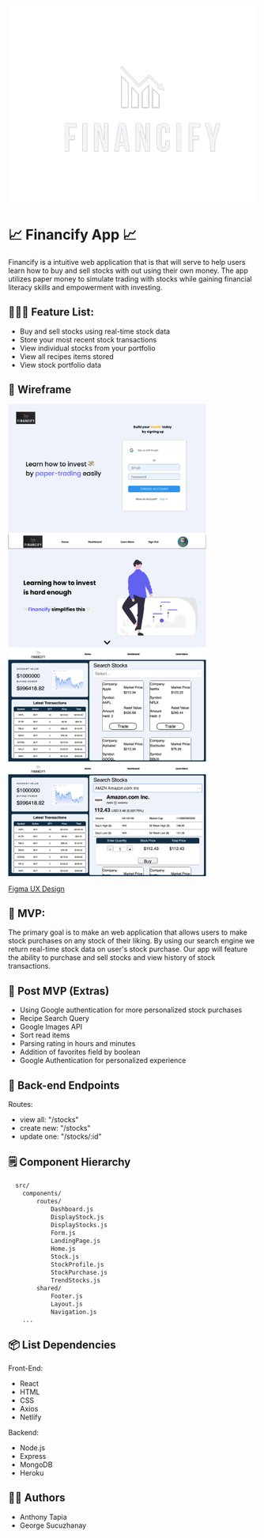 ![](client/src/assets/white-logo.png)

# 📈 Financify App 📈

Financify is a intuitive web application that is that will serve to help users learn how to buy and sell stocks with out using their own money. The app utilizes paper money to simulate trading with stocks while gaining financial literacy skills and empowerment with investing.

## 👩🏽‍🚀 Feature List:
* Buy and sell stocks using real-time stock data
* Store your most recent stock transactions
* View individual stocks from your portfolio
* View all recipes items stored
* View stock portfolio data

## 🎨 Wireframe

<div>
<img src="client/src/assets/landingpage.png" width= 400px>
<img src="client/src/assets/homepage.png" width= 400px>
<img src="client/src/assets/dashboard-1.png" width= 400px>
<img src="client/src/assets/dashboard-2.png" width= 400px>

</div>

[Figma UX Design](https://www.figma.com/file/seXFjKic8dSObWZzudN7J3/Financiify-Paper-Trading-App---UX?node-id=0%3A1)


## 🚀 MVP:
The primary goal is to make an web application that allows users to make stock purchases on any stock of their liking. By using our search engine we return real-time stock data on user's stock purchase. Our app will feature the ability to purchase and sell stocks and view history of stock transactions.

## 🥳 Post MVP (Extras)
* Using Google authentication for more personalized stock purchases
* Recipe Search Query
* Google Images API
* Sort read items
* Parsing rating in hours and minutes
* Addition of favorites field by boolean
* Google Authentication for personalized experience

## 🔨 Back-end Endpoints
Routes:
* view all: "/stocks"
* create new: "/stocks"
* update one: "/stocks/:id"

## 🗒️ Component Hierarchy
```
  src/
    components/
        routes/
            Dashboard.js
            DisplayStock.js
            DisplayStocks.js
            Form.js
            LandingPage.js
            Home.js
            Stock.js
            StockProfile.js
            StockPurchase.js
            TrendStocks.js
        shared/
            Footer.js
            Layout.js
            Navigation.js
    ...
```
## 📦 List Dependencies 

Front-End:
* React
* HTML
* CSS
* Axios
* Netlify

Backend:
* Node.js
* Express
* MongoDB
* Heroku


## 👨‍💻 Authors
* Anthony Tapia
* George Sucuzhanay
